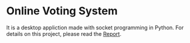 # Online Voting System
 It is a desktop appliction made with socket programming in Python. For details on this project, please read the <a href="https://github.com/shah-deep/Online-Voting-System/blob/main/Report.pdf">Report</a>.
